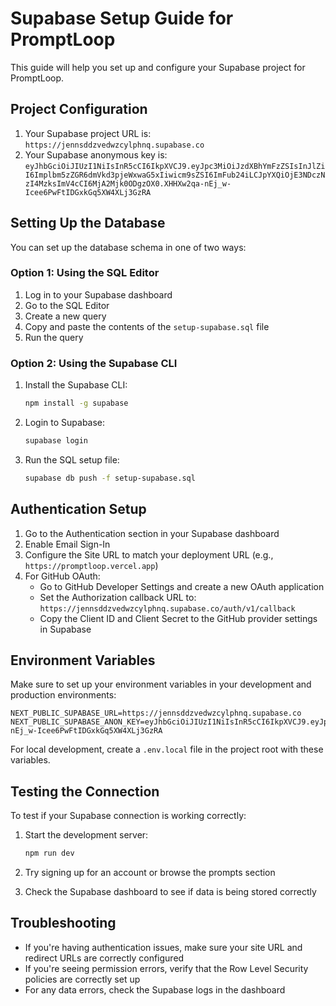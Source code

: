 # Supabase Setup Guide for PromptLoop

This guide will help you set up and configure your Supabase project for PromptLoop.

## Project Configuration

1. Your Supabase project URL is: `https://jennsddzvedwzcylphnq.supabase.co`
2. Your Supabase anonymous key is: `eyJhbGciOiJIUzI1NiIsInR5cCI6IkpXVCJ9.eyJpc3MiOiJzdXBhYmFzZSIsInJlZiI6Implbm5zZGR6dmVkd3pjeWxwaG5xIiwicm9sZSI6ImFub24iLCJpYXQiOjE3NDczNzI4MzksImV4cCI6MjA2Mjk0ODgzOX0.XHHXw2qa-nEj_w-Icee6PwFtIDGxkGq5XW4XLj3GzRA`

## Setting Up the Database

You can set up the database schema in one of two ways:

### Option 1: Using the SQL Editor

1. Log in to your Supabase dashboard
2. Go to the SQL Editor
3. Create a new query
4. Copy and paste the contents of the `setup-supabase.sql` file
5. Run the query

### Option 2: Using the Supabase CLI

1. Install the Supabase CLI:
   ```bash
   npm install -g supabase
   ```

2. Login to Supabase:
   ```bash
   supabase login
   ```

3. Run the SQL setup file:
   ```bash
   supabase db push -f setup-supabase.sql
   ```

## Authentication Setup

1. Go to the Authentication section in your Supabase dashboard
2. Enable Email Sign-In
3. Configure the Site URL to match your deployment URL (e.g., `https://promptloop.vercel.app`)
4. For GitHub OAuth:
   - Go to GitHub Developer Settings and create a new OAuth application
   - Set the Authorization callback URL to: `https://jennsddzvedwzcylphnq.supabase.co/auth/v1/callback`
   - Copy the Client ID and Client Secret to the GitHub provider settings in Supabase

## Environment Variables

Make sure to set up your environment variables in your development and production environments:

```
NEXT_PUBLIC_SUPABASE_URL=https://jennsddzvedwzcylphnq.supabase.co
NEXT_PUBLIC_SUPABASE_ANON_KEY=eyJhbGciOiJIUzI1NiIsInR5cCI6IkpXVCJ9.eyJpc3MiOiJzdXBhYmFzZSIsInJlZiI6Implbm5zZGR6dmVkd3pjeWxwaG5xIiwicm9sZSI6ImFub24iLCJpYXQiOjE3NDczNzI4MzksImV4cCI6MjA2Mjk0ODgzOX0.XHHXw2qa-nEj_w-Icee6PwFtIDGxkGq5XW4XLj3GzRA
```

For local development, create a `.env.local` file in the project root with these variables.

## Testing the Connection

To test if your Supabase connection is working correctly:

1. Start the development server:
   ```bash
   npm run dev
   ```

2. Try signing up for an account or browse the prompts section
3. Check the Supabase dashboard to see if data is being stored correctly

## Troubleshooting

- If you're having authentication issues, make sure your site URL and redirect URLs are correctly configured
- If you're seeing permission errors, verify that the Row Level Security policies are correctly set up
- For any data errors, check the Supabase logs in the dashboard 